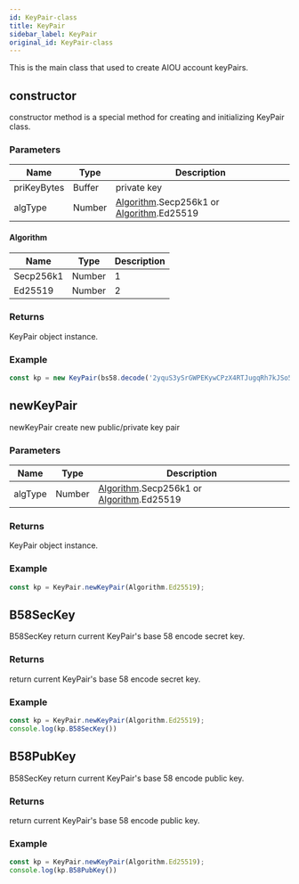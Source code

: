 ```yaml
---
id: KeyPair-class
title: KeyPair
sidebar_label: KeyPair
original_id: KeyPair-class
---
```


This is the main class that used to create AIOU account keyPairs.

## constructor
constructor method is a special method for creating and initializing KeyPair class.

### Parameters
Name             |Type       |Description 
----                |--         |--
priKeyBytes |Buffer         | private key
algType |Number         | [Algorithm](#algorithm).Secp256k1 or [Algorithm](#algorithm).Ed25519

#### Algorithm
Name             |Type       |Description 
----                |--         |--
Secp256k1 |Number         | 1
Ed25519 |Number         | 2

### Returns
KeyPair object instance.

### Example
```javascript
const kp = new KeyPair(bs58.decode('2yquS3ySrGWPEKywCPzX4RTJugqRh7kJSo5aehsLYPEWkUxBWA39oMrZ7ZxuM4fgyXYs2cPwh5n8aNNpH5x2VyK1'));
```

## newKeyPair
newKeyPair create new public/private key pair

### Parameters
Name             |Type       |Description 
----                |--         |--
algType |Number         | [Algorithm](#algorithm).Secp256k1 or [Algorithm](#algorithm).Ed25519

### Returns
KeyPair object instance.

### Example
```javascript
const kp = KeyPair.newKeyPair(Algorithm.Ed25519);
```

## B58SecKey
B58SecKey return current KeyPair's base 58 encode secret key.

### Returns
return current KeyPair's base 58 encode secret key.

### Example
```javascript
const kp = KeyPair.newKeyPair(Algorithm.Ed25519);
console.log(kp.B58SecKey())
```

## B58PubKey

B58SecKey return current KeyPair's base 58 encode public key.

### Returns
return current KeyPair's base 58 encode public key.

### Example
```javascript
const kp = KeyPair.newKeyPair(Algorithm.Ed25519);
console.log(kp.B58PubKey())
```